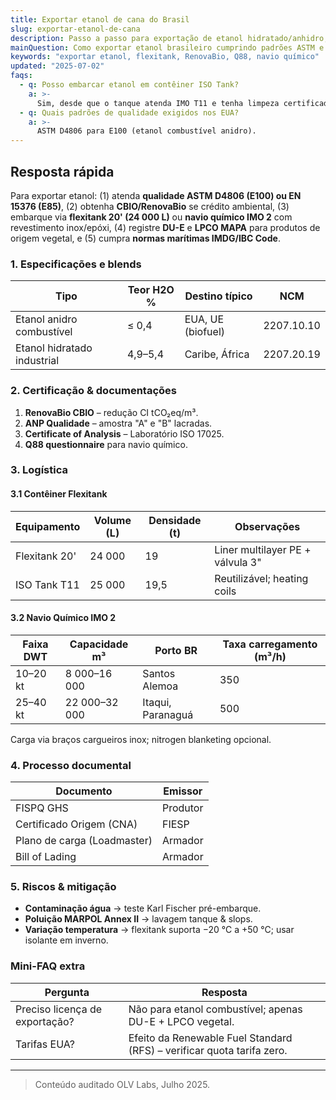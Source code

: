 ```yaml
---
title: Exportar etanol de cana do Brasil
slug: exportar-etanol-de-cana
description: Passo a passo para exportação de etanol hidratado/anhidro, certificações RenovaBio, logística flexitank e navio Químico.
mainQuestion: Como exportar etanol brasileiro cumprindo padrões ASTM e certificações ambientais?
keywords: "exportar etanol, flexitank, RenovaBio, Q88, navio químico"
updated: "2025-07-02"
faqs:
  - q: Posso embarcar etanol em contêiner ISO Tank?
    a: >-
      Sim, desde que o tanque atenda IMO T11 e tenha limpeza certificada.
  - q: Quais padrões de qualidade exigidos nos EUA?
    a: >-
      ASTM D4806 para E100 (etanol combustível anidro).
---
```


## Resposta rápida

Para exportar etanol: (1) atenda **qualidade ASTM D4806 (E100) ou EN 15376 (E85)**, (2) obtenha **CBIO/RenovaBio** se crédito ambiental, (3) embarque via **flexitank 20' (24 000 L)** ou **navio químico IMO 2** com revestimento inox/epóxi, (4) registre **DU-E** e **LPCO MAPA** para produtos de origem vegetal, e (5) cumpra **normas marítimas IMDG/IBC Code**.

### 1. Especificações e blends

| Tipo | Teor H2O % | Destino típico | NCM |
| --- | --- | --- | --- |
| Etanol anidro combustível | ≤ 0,4 | EUA, UE (biofuel) | 2207.10.10 |
| Etanol hidratado industrial | 4,9–5,4 | Caribe, África | 2207.20.19 |

### 2. Certificação & documentações

1. **RenovaBio CBIO** – redução CI tCO₂eq/m³.  
2. **ANP Qualidade** – amostra "A" e "B" lacradas.  
3. **Certificate of Analysis** – Laboratório ISO 17025.  
4. **Q88 questionnaire** para navio químico.

### 3. Logística

#### 3.1 Contêiner Flexitank

| Equipamento | Volume (L) | Densidade (t) | Observações |
| --- | --- | --- | --- |
| Flexitank 20' | 24 000 | 19 | Liner multilayer PE + válvula 3" |
| ISO Tank T11 | 25 000 | 19,5 | Reutilizável; heating coils |

#### 3.2 Navio Químico IMO 2

| Faixa DWT | Capacidade m³ | Porto BR | Taxa carregamento (m³/h) |
| --- | --- | --- | --- |
| 10–20 kt | 8 000–16 000 | Santos Alemoa | 350 |
| 25–40 kt | 22 000–32 000 | Itaqui, Paranaguá | 500 |

Carga via braços cargueiros inox; nitrogen blanketing opcional.

### 4. Processo documental

| Documento | Emissor |
| --- | --- |
| FISPQ GHS | Produtor |
| Certificado Origem (CNA) | FIESP | 
| Plano de carga (Loadmaster) | Armador |
| Bill of Lading | Armador |

### 5. Riscos & mitigação

* **Contaminação água** → teste Karl Fischer pré-embarque.  
* **Poluição MARPOL Annex II** → lavagem tanque & slops.  
* **Variação temperatura** → flexitank suporta −20 °C a +50 °C; usar isolante em inverno.

### Mini-FAQ extra

| Pergunta | Resposta |
| --- | --- |
| Preciso licença de exportação? | Não para etanol combustível; apenas DU-E + LPCO vegetal. |
| Tarifas EUA? | Efeito da Renewable Fuel Standard (RFS) – verificar quota tarifa zero. |

---

> Conteúdo auditado OLV Labs, Julho 2025. 
